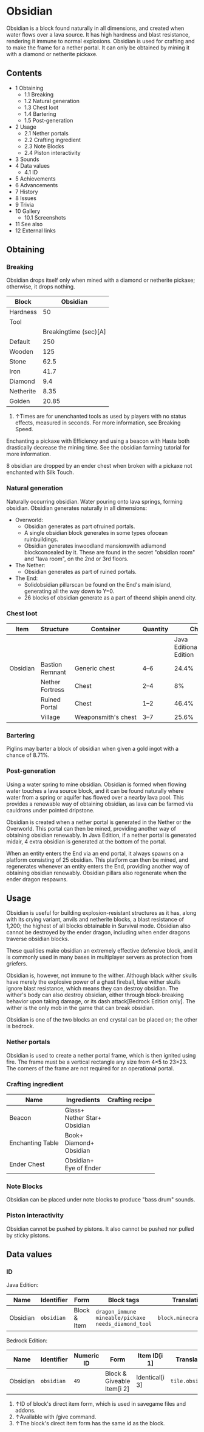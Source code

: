 # Obsidian
Obsidian is a block found naturally in all dimensions, and created when water flows over a lava source. It has high hardness and blast resistance, rendering it immune to normal explosions. Obsidian is used for crafting and to make the frame for a nether portal. It can only be obtained by mining it with a diamond or netherite pickaxe.

## Contents
- 1 Obtaining
	- 1.1 Breaking
	- 1.2 Natural generation
	- 1.3 Chest loot
	- 1.4 Bartering
	- 1.5 Post-generation
- 2 Usage
	- 2.1 Nether portals
	- 2.2 Crafting ingredient
	- 2.3 Note Blocks
	- 2.4 Piston interactivity
- 3 Sounds
- 4 Data values
	- 4.1 ID
- 5 Achievements
- 6 Advancements
- 7 History
- 8 Issues
- 9 Trivia
- 10 Gallery
	- 10.1 Screenshots
- 11 See also
- 12 External links

## Obtaining
### Breaking
Obsidian drops itself only when mined with a diamond or netherite pickaxe; otherwise, it drops nothing.

| Block     | Obsidian              |
|-----------|-----------------------|
| Hardness  | 50                    |
| Tool      |                       |
|           | Breakingtime (sec)[A] |
| Default   | 250                   |
| Wooden    | 125                   |
| Stone     | 62.5                  |
| Iron      | 41.7                  |
| Diamond   | 9.4                   |
| Netherite | 8.35                  |
| Golden    | 20.85                 |

1. ↑Times are for unenchanted tools as used by players with no status effects, measured in seconds. For more information, see Breaking Speed.

Enchanting a pickaxe with Efficiency and using a beacon with Haste both drastically decrease the mining time. See the obsidian farming tutorial for more information.

8 obsidian are dropped by an ender chest when broken with a pickaxe not enchanted with Silk Touch.

### Natural generation
Naturally occurring obsidian.
Water pouring onto lava springs, forming obsidian.
Obsidian generates naturally in all dimensions:

- Overworld:
	- Obsidian generates as part ofruined portals.
	- A single obsidian block generates in some types ofocean ruinbuildings.
	- Obsidian generates inwoodland mansionswith adiamond blockconcealed by it. These are found in the secret "obsidian room" and "lava room", on the 2nd or 3rd floors.
- The Nether:
	- Obsidian generates as part of ruined portals.
- The End:
	- Solidobsidian pillarscan be found on the End's main island, generating all the way down to Y=0.
	- 26 blocks of obsidian generate as a part of theend shipin anend city.


### Chest loot
| Item     | Structure       | Container           | Quantity | Chance                         |
|----------|-----------------|---------------------|----------|--------------------------------|
|          |                 |                     |          | Java EditionandBedrock Edition |
| Obsidian | Bastion Remnant | Generic chest       | 4–6      | 24.4%                          |
|          | Nether Fortress | Chest               | 2–4      | 8%                             |
|          | Ruined Portal   | Chest               | 1–2      | 46.4%                          |
|          | Village         | Weaponsmith's chest | 3–7      | 25.6%                          |

### Bartering
Piglins may barter a block of obsidian when given a gold ingot with a chance of 8.71%.

### Post-generation
Using a water spring to mine obsidian.
Obsidian is formed when flowing water touches a lava source block, and it can be found naturally where water from a spring or aquifer has flowed over a nearby lava pool. This provides a renewable way of obtaining obsidian, as lava can be farmed via cauldrons under pointed dripstone.

Obsidian is created when a nether portal is generated in the Nether or the Overworld. This portal can then be mined, providing another way of obtaining obsidian renewably. In Java Edition, if a nether portal is generated midair, 4 extra obsidian is generated at the bottom of the portal.

When an entity enters the End via an end portal, it always spawns on a platform consisting of 25 obsidian. This platform can then be mined, and regenerates whenever an entity enters the End, providing another way of obtaining obsidian renewably. Obsidian pillars also regenerate when the ender dragon respawns.

## Usage
Obsidian is useful for building explosion-resistant structures as it has, along with its crying variant, anvils and netherite blocks, a blast resistance of 1,200; the highest of all blocks obtainable in Survival mode. Obsidian also cannot be destroyed by the ender dragon, including when ender dragons traverse obsidian blocks.

These qualities make obsidian an extremely effective defensive block, and it is commonly used in many bases in multiplayer servers as protection from griefers.

Obsidian is, however, not immune to the wither. Although black wither skulls have merely the explosive power of a ghast fireball, blue wither skulls ignore blast resistance, which means they can destroy obsidian. The wither's body can also destroy obsidian, either through block-breaking behavior upon taking damage, or its dash attack‌[Bedrock Edition  only]. The wither is the only mob in the game that can break obsidian. 

Obsidian is one of the two blocks an end crystal can be placed on; the other is bedrock.

### Nether portals
Obsidian is used to create a nether portal frame, which is then ignited using fire. The frame must be a vertical rectangle any size from 4×5 to 23×23. The corners of the frame are not required for an operational portal.

### Crafting ingredient
| Name             | Ingredients                          | Crafting recipe |
|------------------|--------------------------------------|-----------------|
| Beacon           | Glass+<br/>Nether Star+<br/>Obsidian |                 |
| Enchanting Table | Book+<br/>Diamond+<br/>Obsidian      |                 |
| Ender Chest      | Obsidian+<br/>Eye of Ender           |                 |

### Note Blocks
Obsidian can be placed under note blocks to produce "bass drum" sounds.

### Piston interactivity
Obsidian cannot be pushed by pistons. It also cannot be pushed nor pulled by sticky pistons.

## Data values
### ID
Java Edition:

| Name     | Identifier | Form         | Block tags                                                      | Translation key            |
|----------|------------|--------------|-----------------------------------------------------------------|----------------------------|
| Obsidian | `obsidian` | Block & Item | `dragon_immune`<br/>`mineable/pickaxe`<br/>`needs_diamond_tool` | `block.minecraft.obsidian` |

Bedrock Edition:

| Name     | Identifier | Numeric ID | Form                       | Item ID[i 1]   | Translation key      |
|----------|------------|------------|----------------------------|----------------|----------------------|
| Obsidian | `obsidian` | `49`       | Block & Giveable Item[i 2] | Identical[i 3] | `tile.obsidian.name` |

1. ↑ID of block's direct item form, which is used in savegame files and addons.
2. ↑Available with /give command.
3. ↑The block's direct item form has the same id as the block.

